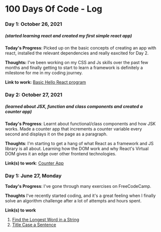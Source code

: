# 100 Days Of Code - Log

### Day 1: October 26, 2021 
##### (started learning react and created my first simple react app)

**Today's Progress**: Picked up on the basic concepts of creating an app with react, installed the relevant dependencies and really eaxcited for Day 2.

**Thoughts:** I've been working on my CSS and Js skills over the past few months and finally getting to start to learn a framework is definitely a milestone for me in my coding journey.

**Link to work:** [Basic Hello React program](https://stackblitz.com/edit/hello-react-example-euvfaw)

### Day 2: October 27, 2021 
##### (learned about JSX, function and class components and created a counter app)

**Today's Progress**: Learnt about functional/class components and how JSK works. Made a counter app that increments a counter variable every second and displays it on the page as a paragraph.

**Thoughts**:  I'm starting to get a hang of what React as a framework and JS library is all about. Learning how the DOM work and why React's Virtual DOM gives it an edge over other frontend technologies.

**Link(s) to work**: [Counter App](https://github.com/roy-eugene049/react-jsx-counter-app)


### Day 1: June 27, Monday

**Today's Progress**: I've gone through many exercises on FreeCodeCamp.

**Thoughts** I've recently started coding, and it's a great feeling when I finally solve an algorithm challenge after a lot of attempts and hours spent.

**Link(s) to work**
1. [Find the Longest Word in a String](https://www.freecodecamp.com/challenges/find-the-longest-word-in-a-string)
2. [Title Case a Sentence](https://www.freecodecamp.com/challenges/title-case-a-sentence)
